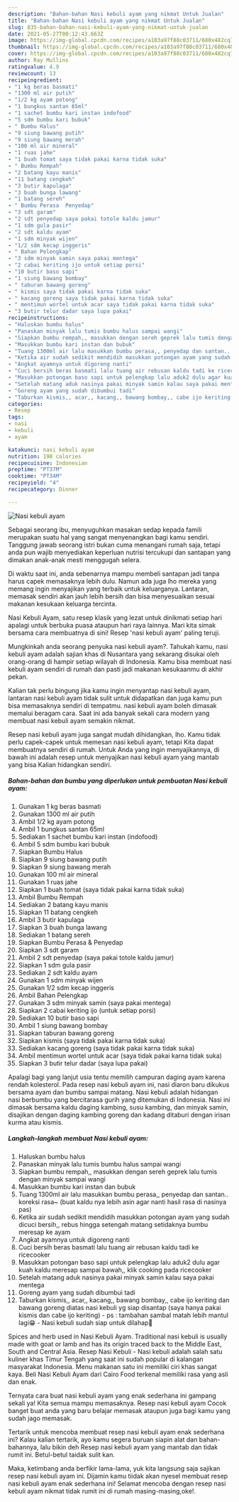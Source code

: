 ```yaml
---
description: "Bahan-bahan Nasi kebuli ayam yang nikmat Untuk Jualan"
title: "Bahan-bahan Nasi kebuli ayam yang nikmat Untuk Jualan"
slug: 835-bahan-bahan-nasi-kebuli-ayam-yang-nikmat-untuk-jualan
date: 2021-05-27T00:12:43.663Z
image: https://img-global.cpcdn.com/recipes/a103a97f88c03711/680x482cq70/nasi-kebuli-ayam-foto-resep-utama.jpg
thumbnail: https://img-global.cpcdn.com/recipes/a103a97f88c03711/680x482cq70/nasi-kebuli-ayam-foto-resep-utama.jpg
cover: https://img-global.cpcdn.com/recipes/a103a97f88c03711/680x482cq70/nasi-kebuli-ayam-foto-resep-utama.jpg
author: Ray Mullins
ratingvalue: 4.9
reviewcount: 13
recipeingredient:
- "1 kg beras basmati"
- "1300 ml air putih"
- "1/2 kg ayam potong"
- "1 bungkus santan 65ml"
- "1 sachet bumbu kari instan indofood"
- "5 sdm bumbu kari bubuk"
- " Bumbu Halus"
- "9 siung bawang putih"
- "9 siung bawang merah"
- "100 ml air mineral"
- "1 ruas jahe"
- "1 buah tomat saya tidak pakai karna tidak suka"
- " Bumbu Rempah"
- "2 batang kayu manis"
- "11 batang cengkeh"
- "3 butir kapulaga"
- "3 buah bunga lawang"
- "1 batang sereh"
- " Bumbu Perasa  Penyedap"
- "3 sdt garam"
- "2 sdt penyedap saya pakai totole kaldu jamur"
- "1 sdm gula pasir"
- "2 sdt kaldu ayam"
- "1 sdm minyak wijen"
- "1/2 sdm kecap inggeris"
- " Bahan Pelengkap"
- "3 sdm minyak samin saya pakai mentega"
- "2 cabai keriting ijo untuk setiap porsi"
- "10 butir baso sapi"
- "1 siung bawang bombay"
- " taburan bawang goreng"
- " kismis saya tidak pakai karna tidak suka"
- " kacang goreng saya tidak pakai karna tidak suka"
- " mentimun wortel untuk acar saya tidak pakai karna tidak suka"
- "3 butir telur dadar saya lupa pakai"
recipeinstructions:
- "Haluskan bumbu halus"
- "Panaskan minyak lalu tumis bumbu halus sampai wangi"
- "Siapkan bumbu rempah,, masukkan dengan sereh geprek lalu tumis dengan minyak sampai wangi"
- "Masukkan bumbu kari instan dan bubuk"
- "Tuang 1300ml air lalu masukkan bumbu perasa,, penyedap dan santan.. koreksi rasa~ (buat kaldu nya lebih asin agar nanti hasil rasa di nasinya pas)"
- "Ketika air sudah sedikit mendidih masukkan potongan ayam yang sudah dicuci bersih,, rebus hingga setengah matang setidaknya bumbu meresap ke ayam"
- "Angkat ayamnya untuk digoreng nanti"
- "Cuci bersih beras basmati lalu tuang air rebusan kaldu tadi ke ricecooker"
- "Masukkan potongan baso sapi untuk pelengkap lalu aduk2 dulu agar kuah kaldu meresap sampai bawah,, klik cooking pada ricecooker"
- "Setelah matang aduk nasinya pakai minyak samin kalau saya pakai mentega"
- "Goreng ayam yang sudah dibumbui tadi"
- "Taburkan kismis,, acar,, kacang,, bawang bombay,, cabe ijo keriting dan bawang goreng diatas nasi kebuli yg siap disantap (saya hanya pakai kismis dan cabe ijo keriting) ps : tambahan sambal matah lebih mantul lagi😁 Nasi kebuli sudah siap untuk dilahap🤤"
categories:
- Resep
tags:
- nasi
- kebuli
- ayam

katakunci: nasi kebuli ayam 
nutrition: 198 calories
recipecuisine: Indonesian
preptime: "PT37M"
cooktime: "PT34M"
recipeyield: "4"
recipecategory: Dinner

---
```



![Nasi kebuli ayam](https://img-global.cpcdn.com/recipes/a103a97f88c03711/680x482cq70/nasi-kebuli-ayam-foto-resep-utama.jpg)

Sebagai seorang ibu, menyuguhkan masakan sedap kepada famili merupakan suatu hal yang sangat menyenangkan bagi kamu sendiri. Tanggung jawab seorang istri bukan cuma menangani rumah saja, tetapi anda pun wajib menyediakan keperluan nutrisi tercukupi dan santapan yang dimakan anak-anak mesti menggugah selera.

Di waktu  saat ini, anda sebenarnya mampu membeli santapan jadi tanpa harus capek memasaknya lebih dulu. Namun ada juga lho mereka yang memang ingin menyajikan yang terbaik untuk keluarganya. Lantaran, memasak sendiri akan jauh lebih bersih dan bisa menyesuaikan sesuai makanan kesukaan keluarga tercinta. 

Nasi Kebuli Ayam, satu resep klasik yang lezat untuk dinikmati setiap hari apalagi untuk berbuka puasa ataupun hari raya lainnya. Mari kita simak bersama cara membuatnya di sini! Resep &#39;nasi kebuli ayam&#39; paling teruji.

Mungkinkah anda seorang penyuka nasi kebuli ayam?. Tahukah kamu, nasi kebuli ayam adalah sajian khas di Nusantara yang sekarang disukai oleh orang-orang di hampir setiap wilayah di Indonesia. Kamu bisa membuat nasi kebuli ayam sendiri di rumah dan pasti jadi makanan kesukaanmu di akhir pekan.

Kalian tak perlu bingung jika kamu ingin menyantap nasi kebuli ayam, lantaran nasi kebuli ayam tidak sulit untuk didapatkan dan juga kamu pun bisa memasaknya sendiri di tempatmu. nasi kebuli ayam boleh dimasak memalui beragam cara. Saat ini ada banyak sekali cara modern yang membuat nasi kebuli ayam semakin nikmat.

Resep nasi kebuli ayam juga sangat mudah dihidangkan, lho. Kamu tidak perlu capek-capek untuk memesan nasi kebuli ayam, tetapi Kita dapat membuatnya sendiri di rumah. Untuk Anda yang ingin menyajikannya, di bawah ini adalah resep untuk menyajikan nasi kebuli ayam yang mantab yang bisa Kalian hidangkan sendiri.

<!--inarticleads1-->

##### Bahan-bahan dan bumbu yang diperlukan untuk pembuatan Nasi kebuli ayam:

1. Gunakan 1 kg beras basmati
1. Gunakan 1300 ml air putih
1. Ambil 1/2 kg ayam potong
1. Ambil 1 bungkus santan 65ml
1. Sediakan 1 sachet bumbu kari instan (indofood)
1. Ambil 5 sdm bumbu kari bubuk
1. Siapkan  Bumbu Halus
1. Siapkan 9 siung bawang putih
1. Siapkan 9 siung bawang merah
1. Gunakan 100 ml air mineral
1. Gunakan 1 ruas jahe
1. Siapkan 1 buah tomat (saya tidak pakai karna tidak suka)
1. Ambil  Bumbu Rempah
1. Sediakan 2 batang kayu manis
1. Siapkan 11 batang cengkeh
1. Ambil 3 butir kapulaga
1. Siapkan 3 buah bunga lawang
1. Sediakan 1 batang sereh
1. Siapkan  Bumbu Perasa &amp; Penyedap
1. Siapkan 3 sdt garam
1. Ambil 2 sdt penyedap (saya pakai totole kaldu jamur)
1. Siapkan 1 sdm gula pasir
1. Sediakan 2 sdt kaldu ayam
1. Gunakan 1 sdm minyak wijen
1. Gunakan 1/2 sdm kecap inggeris
1. Ambil  Bahan Pelengkap
1. Gunakan 3 sdm minyak samin (saya pakai mentega)
1. Siapkan 2 cabai keriting ijo (untuk setiap porsi)
1. Sediakan 10 butir baso sapi
1. Ambil 1 siung bawang bombay
1. Siapkan  taburan bawang goreng
1. Siapkan  kismis (saya tidak pakai karna tidak suka)
1. Sediakan  kacang goreng (saya tidak pakai karna tidak suka)
1. Ambil  mentimun wortel untuk acar (saya tidak pakai karna tidak suka)
1. Siapkan 3 butir telur dadar (saya lupa pakai)


Apalagi bagi yang lanjut usia tentu memilih campuran daging ayam karena rendah kolesterol. Pada resep nasi kebuli ayam ini, nasi diaron baru dikukus bersama ayam dan bumbu sampai matang. Nasi kebuli adalah hidangan nasi berbumbu yang bercitarasa gurih yang ditemukan di Indonesia. Nasi ini dimasak bersama kaldu daging kambing, susu kambing, dan minyak samin, disajikan dengan daging kambing goreng dan kadang ditaburi dengan irisan kurma atau kismis. 

<!--inarticleads2-->

##### Langkah-langkah membuat Nasi kebuli ayam:

1. Haluskan bumbu halus
1. Panaskan minyak lalu tumis bumbu halus sampai wangi
1. Siapkan bumbu rempah,, masukkan dengan sereh geprek lalu tumis dengan minyak sampai wangi
1. Masukkan bumbu kari instan dan bubuk
1. Tuang 1300ml air lalu masukkan bumbu perasa,, penyedap dan santan.. koreksi rasa~ (buat kaldu nya lebih asin agar nanti hasil rasa di nasinya pas)
1. Ketika air sudah sedikit mendidih masukkan potongan ayam yang sudah dicuci bersih,, rebus hingga setengah matang setidaknya bumbu meresap ke ayam
1. Angkat ayamnya untuk digoreng nanti
1. Cuci bersih beras basmati lalu tuang air rebusan kaldu tadi ke ricecooker
1. Masukkan potongan baso sapi untuk pelengkap lalu aduk2 dulu agar kuah kaldu meresap sampai bawah,, klik cooking pada ricecooker
1. Setelah matang aduk nasinya pakai minyak samin kalau saya pakai mentega
1. Goreng ayam yang sudah dibumbui tadi
1. Taburkan kismis,, acar,, kacang,, bawang bombay,, cabe ijo keriting dan bawang goreng diatas nasi kebuli yg siap disantap (saya hanya pakai kismis dan cabe ijo keriting) - ps : tambahan sambal matah lebih mantul lagi😁 - Nasi kebuli sudah siap untuk dilahap🤤


Spices and herb used in Nasi Kebuli Ayam. Traditional nasi kebuli is usually made with goat or lamb and has its origin traced back to the Middle East, South and Central Asia. Resep Nasi Kebuli - Nasi kebuli adalah salah satu kuliner khas Timur Tengah yang saat ini sudah popular di kalangan masyarakat Indonesia. Menu makanan satu ini memiliki ciri khas sangat kaya. Beli Nasi Kebuli Ayam dari Cairo Food terkenal memiliki rasa yang asli dan enak. 

Ternyata cara buat nasi kebuli ayam yang enak sederhana ini gampang sekali ya! Kita semua mampu memasaknya. Resep nasi kebuli ayam Cocok banget buat anda yang baru belajar memasak ataupun juga bagi kamu yang sudah jago memasak.

Tertarik untuk mencoba membuat resep nasi kebuli ayam enak sederhana ini? Kalau kalian tertarik, ayo kamu segera buruan siapin alat dan bahan-bahannya, lalu bikin deh Resep nasi kebuli ayam yang mantab dan tidak rumit ini. Betul-betul taidak sulit kan. 

Maka, ketimbang anda berfikir lama-lama, yuk kita langsung saja sajikan resep nasi kebuli ayam ini. Dijamin kamu tiidak akan nyesel membuat resep nasi kebuli ayam enak sederhana ini! Selamat mencoba dengan resep nasi kebuli ayam nikmat tidak rumit ini di rumah masing-masing,oke!.

